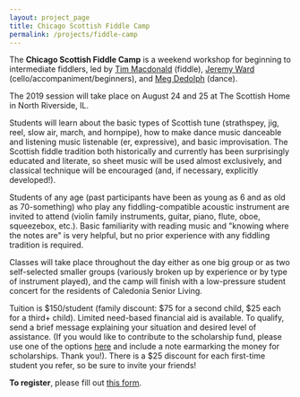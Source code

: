 ```yaml
---
layout: project_page
title: Chicago Scottish Fiddle Camp
permalink: /projects/fiddle-camp
---
```


The **Chicago Scottish Fiddle Camp** is a weekend workshop for beginning to
intermediate fiddlers, led by [Tim Macdonald](http://tsmacdonald.com/) (fiddle),
[Jeremy Ward](http://timandjeremy.com/) (cello/accompaniment/beginners),
and [Meg Dedolph](https://www.linkedin.com/in/meg-dedolph-7b9292b/) (dance).

The 2019 session will take place on August 24 and 25 at The Scottish Home in
North Riverside, IL.

Students will learn about the basic types of Scottish tune (strathspey, jig,
reel, slow air, march, and hornpipe), how to make dance music danceable and
listening music listenable (er, expressive), and basic improvisation. The
Scottish fiddle tradition both historically and currently has been surprisingly
educated and literate, so sheet music will be used almost exclusively, and
classical technique will be encouraged (and, if necessary, explicitly
developed!).

Students of any age (past participants have been as young as 6 and as old as
70-something) who play any fiddling-compatible acoustic instrument are invited
to attend (violin family instruments, guitar, piano, flute, oboe, squeezebox,
etc.). Basic familiarity with reading music and "knowing where the notes are"
is very helpful, but no prior experience with any fiddling tradition is
required.

Classes will take place throughout the day either as one big group or as two
self-selected smaller groups (variously broken up by experience or by type of
instrument played), and the camp will finish with a low-pressure student
concert for the residents of Caledonia Senior Living.

Tuition is $150/student (family discount: $75 for a second child, $25 each for
a third+ child). Limited need-based financial aid is available. To qualify,
send a brief message explaining your situation and desired level of assistance.
(If you would like to contribute to the scholarship fund, please use one of the
options [here](/donate) and include a note earmarking the money for
scholarships. Thank you!). There is a $25 discount for each first-time student
you refer, so be sure to invite your friends!

**To register**, please fill out [this form](https://forms.gle/owk5ZJ6bLTvbhdC96).
